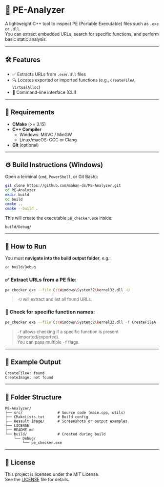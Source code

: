 # 🧠 PE-Analyzer

A lightweight C++ tool to inspect PE (Portable Executable) files such as `.exe` or `.dll`.  
You can extract embedded URLs, search for specific functions, and perform basic static analysis.

---

## 🛠 Features

- ✅ Extracts URLs from `.exe`/`.dll` files
- 🔍 Locates exported or imported functions (e.g., `CreateFileA`, `VirtualAlloc`)
- 📂 Command-line interface (CLI)

---

## 🧰 Requirements

- **CMake** (>= 3.15)
- **C++ Compiler**
  - Windows: MSVC / MinGW
  - Linux/macOS: GCC or Clang
- **Git** (optional)

---

## ⚙️ Build Instructions (Windows)

Open a terminal (`cmd`, `PowerShell`, or Git Bash):

```bash
git clone https://github.com/mahan-ds/PE-Analyzer.git
cd PE-Analyzer
mkdir build
cd build
cmake ..
cmake --build .
```

This will create the executable `pe_checker.exe` inside:

```
build/Debug/
```

---

## 🚀 How to Run

You must **navigate into the build output folder**, e.g.:

```bash
cd build/Debug
```

### ✅ Extract URLs from a PE file:

```bash
pe_checker.exe --file C:\Windows\System32\kernel32.dll -U
```

> `-U` will extract and list all found URLs.

### 🔎 Check for specific function names:

```bash
pe_checker.exe --file C:\Windows\System32\kernel32.dll -f CreateFileA -f CreateFileW
```

> `-f` allows checking if a specific function is present (imported/exported).  
> You can pass multiple `-f` flags.

---

## 🧪 Example Output

```
CreateFileA: found
CreateImage: not found
```

---

## 📂 Folder Structure

```
PE-Analyzer/
├── src/                # Source code (main.cpp, utils)
├── CMakeLists.txt      # Build config
├── Resault image/      # Screenshots or output examples
├── LICENSE
├── README.md
└── build/              # Created during build
    └── Debug/
        └── pe_checker.exe
```

---

## 📄 License

This project is licensed under the MIT License.  
See the [LICENSE](./LICENSE) file for details.

